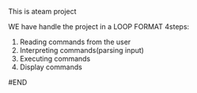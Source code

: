 This is ateam project

WE have handle the project in a LOOP FORMAT 4steps:
	
1. Reading commands from the user
2. Interpreting commands(parsing input)
3. Executing commands
4. Display commands

#END
